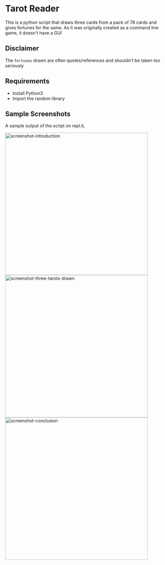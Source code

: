 # Tarot Reader
This is a python script that draws three cards from a pack of 78 cards and gives fortunes for the same. As it was originally created as a command line game, it doesn't have a GUI

## Disclaimer
The `fortunes` drawn are often quotes/references and shouldn't be taken too seriously

## Requirements
- Install Python3
- Import the random library

## Sample Screenshots

A sample output of the script on repl.it,

<img width="460" alt="screenshot-introduction" src="https://user-images.githubusercontent.com/61582763/113908975-cbaf2680-97f4-11eb-804b-750bf9232ec2.PNG">

<img width="460" alt="screenshot-three-tarots-drawn" src="https://user-images.githubusercontent.com/61582763/113909006-d7025200-97f4-11eb-9784-cfc91fbb138c.PNG">

<img width="460" alt="screenshot-conclusion" src="https://user-images.githubusercontent.com/61582763/113909023-db2e6f80-97f4-11eb-8b8e-07e950aba52b.PNG">
